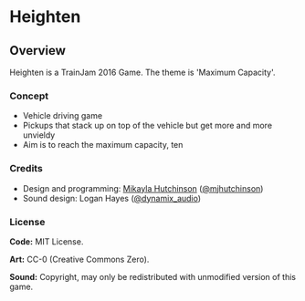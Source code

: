 # Heighten

## Overview

Heighten is a TrainJam 2016 Game. The theme is 'Maximum Capacity'.

### Concept

* Vehicle driving game
* Pickups that stack up on top of the vehicle but get more and more unvieldy
* Aim is to reach the maximum capacity, ten

### Credits

* Design and programming: [Mikayla Hutchinson](https://mhut.ch) ([@mjhutchinson](https://twitter.com/mjhutchinson))
* Sound design: Logan Hayes ([@dynamix_audio](https://twitter.com/dynamix_audio))

### License

**Code:** MIT License.

**Art:** CC-0 (Creative Commons Zero).

**Sound:** Copyright, may only be redistributed with unmodified version of this game.
